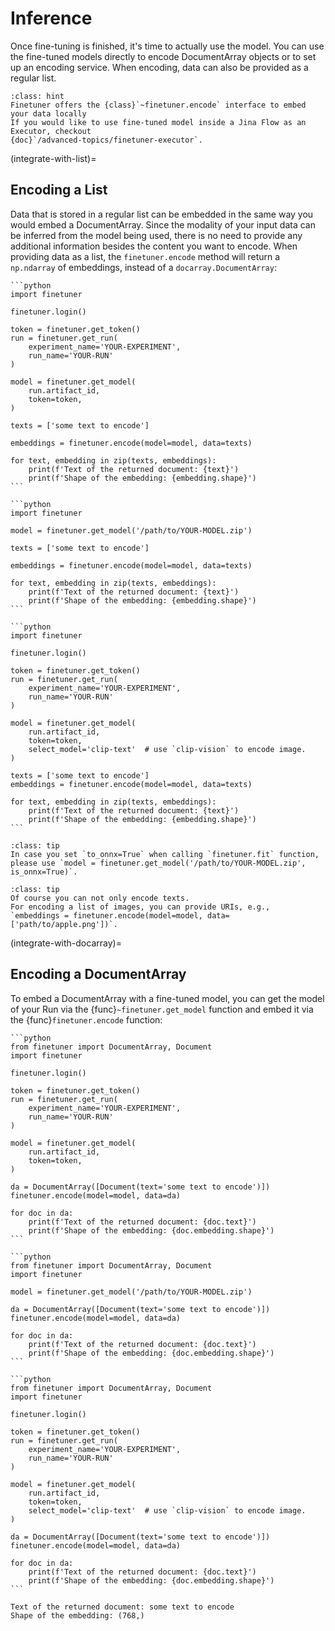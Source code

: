 # Inference

Once fine-tuning is finished, it's time to actually use the model.
You can use the fine-tuned models directly to encode DocumentArray objects or to set up an encoding service.
When encoding, data can also be provided as a regular list.

```{admonition} Use FinetunerExecutor inside a Jina Flow
:class: hint
Finetuner offers the {class}`~finetuner.encode` interface to embed your data locally
If you would like to use fine-tuned model inside a Jina Flow as an Executor, checkout
{doc}`/advanced-topics/finetuner-executor`.
```

(integrate-with-list)=
## Encoding a List
Data that is stored in a regular list can be embedded in the same way you would embed a DocumentArray.
Since the modality of your input data can be inferred from the model being used, there is no need to provide any additional information besides the content you want to encode.
When providing data as a list, the `finetuner.encode` method will return a `np.ndarray` of embeddings, instead of a `docarray.DocumentArray`:

````{tab} Artifact id and token
```python
import finetuner

finetuner.login()

token = finetuner.get_token()
run = finetuner.get_run(
    experiment_name='YOUR-EXPERIMENT',
    run_name='YOUR-RUN'
)

model = finetuner.get_model(
    run.artifact_id,
    token=token,
)

texts = ['some text to encode']

embeddings = finetuner.encode(model=model, data=texts)

for text, embedding in zip(texts, embeddings):
    print(f'Text of the returned document: {text}')
    print(f'Shape of the embedding: {embedding.shape}')
```
````
````{tab} Locally saved artifact
```python
import finetuner

model = finetuner.get_model('/path/to/YOUR-MODEL.zip')

texts = ['some text to encode']

embeddings = finetuner.encode(model=model, data=texts)

for text, embedding in zip(texts, embeddings):
    print(f'Text of the returned document: {text}')
    print(f'Shape of the embedding: {embedding.shape}')
```
````
````{tab} (Special case) CLIP inference
```python
import finetuner

finetuner.login()

token = finetuner.get_token()
run = finetuner.get_run(
    experiment_name='YOUR-EXPERIMENT',
    run_name='YOUR-RUN'
)

model = finetuner.get_model(
    run.artifact_id,
    token=token,
    select_model='clip-text'  # use `clip-vision` to encode image.
)

texts = ['some text to encode']
embeddings = finetuner.encode(model=model, data=texts)

for text, embedding in zip(texts, embeddings):
    print(f'Text of the returned document: {text}')
    print(f'Shape of the embedding: {embedding.shape}')
```
````


```{admonition} Inference with ONNX
:class: tip
In case you set `to_onnx=True` when calling `finetuner.fit` function,
please use `model = finetuner.get_model('/path/to/YOUR-MODEL.zip', is_onnx=True)`.
```

```{admonition} Encoding other Modalities
:class: tip
Of course you can not only encode texts.
For encoding a list of images, you can provide URIs, e.g.,
`embeddings = finetuner.encode(model=model, data=['path/to/apple.png'])`.
```

(integrate-with-docarray)=
## Encoding a DocumentArray

To embed a DocumentArray with a fine-tuned model, you can get the model of your Run via the {func}`~finetuner.get_model` function and embed it via the {func}`finetuner.encode` function:

````{tab} Artifact id and token
```python
from finetuner import DocumentArray, Document
import finetuner

finetuner.login()

token = finetuner.get_token()
run = finetuner.get_run(
    experiment_name='YOUR-EXPERIMENT',
    run_name='YOUR-RUN'
)

model = finetuner.get_model(
    run.artifact_id,
    token=token,
)

da = DocumentArray([Document(text='some text to encode')])
finetuner.encode(model=model, data=da)

for doc in da:
    print(f'Text of the returned document: {doc.text}')
    print(f'Shape of the embedding: {doc.embedding.shape}')
```
````
````{tab} Locally saved artifact
```python
from finetuner import DocumentArray, Document
import finetuner

model = finetuner.get_model('/path/to/YOUR-MODEL.zip')

da = DocumentArray([Document(text='some text to encode')])
finetuner.encode(model=model, data=da)

for doc in da:
    print(f'Text of the returned document: {doc.text}')
    print(f'Shape of the embedding: {doc.embedding.shape}')
```
````
````{tab} (Special case) CLIP inference
```python
from finetuner import DocumentArray, Document
import finetuner

finetuner.login()

token = finetuner.get_token()
run = finetuner.get_run(
    experiment_name='YOUR-EXPERIMENT',
    run_name='YOUR-RUN'
)

model = finetuner.get_model(
    run.artifact_id,
    token=token,
    select_model='clip-text'  # use `clip-vision` to encode image.
)

da = DocumentArray([Document(text='some text to encode')])
finetuner.encode(model=model, data=da)

for doc in da:
    print(f'Text of the returned document: {doc.text}')
    print(f'Shape of the embedding: {doc.embedding.shape}')
```
````

```console
Text of the returned document: some text to encode
Shape of the embedding: (768,)
```
